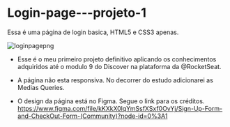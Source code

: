 # Login-page---projeto-1
Essa é uma página de login basica, HTML5 e CSS3 apenas.

![loginpagepng](https://user-images.githubusercontent.com/98281299/163186079-3d942a4f-97f1-44a5-abf2-43f7c7263820.png)


- Esse é o meu primeiro projeto definitivo aplicando os conhecimentos adquiridos até o modulo 9 do Discover na plataforma da @RocketSeat. 

- A página não esta responsiva. No decorrer do estudo adicionarei as Medias Queries.

-  O design da página está no Figma. Segue o link para os créditos.
https://www.figma.com/file/kKXkX0lqYmSsfXSxf0OvYj/Sign-Up-Form-and-CheckOut-Form-(Community)?node-id=0%3A1
